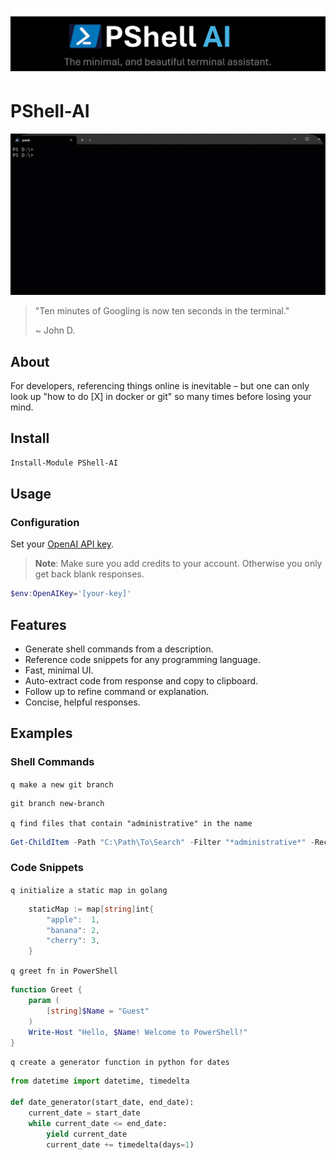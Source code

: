 ![alt text](media/PShell-AI-Logo.png)

# PShell-AI

![pshell-ai-demo](media/PShell-AI.gif)

> "Ten minutes of Googling is now ten seconds in the terminal."
>
> ~ John D.

## About
For developers, referencing things online is inevitable – but one can only look up "how to do [X] in docker or git" so many times before losing your mind.

## Install
```powershell
Install-Module PShell-AI
```

## Usage

### Configuration

Set your [OpenAI API key](https://platform.openai.com/api-keys).

> **Note**: Make sure you add credits to your account. Otherwise you only get back blank responses.

```powershell
$env:OpenAIKey='[your-key]'
```

## Features

- Generate shell commands from a description.
- Reference code snippets for any programming language.
- Fast, minimal UI.
- Auto-extract code from response and copy to clipboard.
- Follow up to refine command or explanation.
- Concise, helpful responses.
<!-- - Fast, syntax-highlighted, minimal UI. -->
<!-- - Support for [other providers and open source models](#custom-model-configuration-new)! -->

## Examples

### Shell Commands

`q make a new git branch`

```powershell
git branch new-branch
```

`q find files that contain "administrative" in the name`

```powershell
Get-ChildItem -Path "C:\Path\To\Search" -Filter "*administrative*" -Recurse
```

### Code Snippets

`q initialize a static map in golang`

```powershell
    staticMap := map[string]int{
        "apple":  1,
        "banana": 2,
        "cherry": 3,
    }
```

`q greet fn in PowerShell`

```powershell
function Greet {
    param (
        [string]$Name = "Guest"
    )
    Write-Host "Hello, $Name! Welcome to PowerShell!"
}
```

`q create a generator function in python for dates`

```python
from datetime import datetime, timedelta

def date_generator(start_date, end_date):
    current_date = start_date
    while current_date <= end_date:
        yield current_date
        current_date += timedelta(days=1)
```